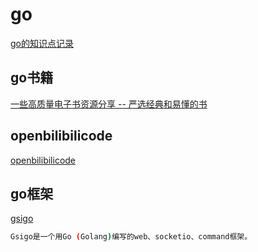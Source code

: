 # go
[go的知识点记录](https://github.com/zhl6522/test-gin/tree/master/test)

## go书籍
[一些高质量电子书资源分享 -- 严选经典和易懂的书](https://github.com/zhl6522/awesome-go-books)

## openbilibilicode
[openbilibilicode](https://github.com/zhl6522/openbilibilicode#openbilibilicode)

## go框架
[gsigo](https://github.com/zhl6522/gsigo)
```bash
Gsigo是一个用Go (Golang)编写的web、socketio、command框架。
```
